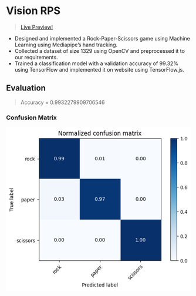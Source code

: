# Vision RPS
> [Live Preview!]()

- Designed and implemented a Rock-Paper-Scissors game using Machine Learning using Mediapipe’s hand tracking.
- Collected a dataset of size 1329 using OpenCV and preprocessed it to our requirements. 
- Trained a classification model with a validation accuracy of 99.32% using TensorFlow and implemented it on website using TensorFlow.js.

## Evaluation
> Accuracy = 0.9932279909706546
### Confusion Matrix
![alt text](https://github.com/dev-DTECH/vision-rps/raw/main/output.png)
